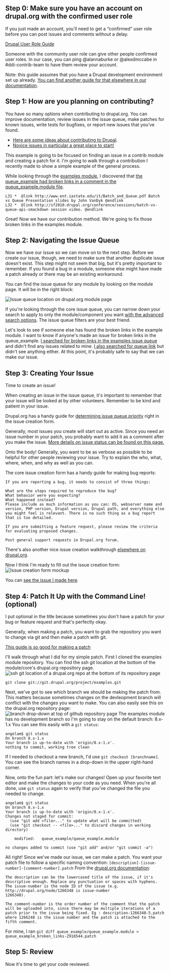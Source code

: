 ## Step 0: Make sure you have an account on drupal.org with the confirmed user role

If you just made an account, you’ll need to get a “confirmed” user role before you can post issues and comments without a delay.

[Drupal User Role Guide](https://www.drupal.org/node/1887616)

Someone with the community user role can give other people confirmed user roles. In our case, you can ping @alannaburke or @alexdmccabe in #ddi-contrib-team to have them review your account. 

Note: this guide assumes that you have a Drupal development environment set up already. [You can find another guide for that elsewhere in our documentation](/teams/README.md).

## Step 1: How are you planning on contributing?
You have so many options when contributing to drupal.org. You can improve documentation, review issues in the issue queue, make patches for known issues, write tests for bugfixes, or report new issues that you’ve found.
* [Here are some ideas about contributing to Drupal](https://www.drupal.org/node/1424442).
* [Novice issues in particular a great place to start!](https://www.drupal.org/contributor-tasks/triage-novice-issues)

This example is going to be focused on finding an issue in a contrib module and creating a patch for it. I'm going to walk through a contribution I recently made to show a simple example of the general process.

While looking through the [examples module](https://www.drupal.org/project/examples), I discovered that [the queue_example had broken links in a comment in the queue_example.module file](http://cgit.drupalcode.org/examples/tree/queue_example/queue_example.module#n31-32).

```
L31 *  @link http://www.ent.iastate.edu/it/Batch_and_Queue.pdf Batch vs Queue Presentation slides by John VanDyk @endlink
L32 *  @link http://sf2010.drupal.org/conference/sessions/batch-vs-queue-api-smackdown session video. @endlink
```

Great! Now we have our contribution method. We're going to fix those broken links in the examples module.

## Step 2: Navigating the Issue Queue
Now we have our issue so we can move on to the next step. Before we create our issue, though, we need to make sure that another duplicate issue doesn't exist.
This step might not seem that big, but it's pretty important to remember. If you found a bug in a module,
someone else might have made a patch already or there may be an existing workaround.

You can find the issue queue for any module by looking on the module page. It will be in the right block:

![Issue queue location on drupal.org module page](/teams/backend/contribution/images/example_issue_queue.png)

If you're looking through the core issue queue, you can narrow down your search to apply to only the module/component you want [with the advanced search options](https://www.drupal.org/project/issues/search/drupal).
The issue queue filters are your best friend.

Let's look to see if someone else has found the broken links in the example module. I want to know if anyone's made an issue for broken links in the queue_example.
[I searched for broken links in the examples issue queue](https://www.drupal.org/project/issues/examples?text=broken+links&status=All&priorities=All&categories=All&version=All&component=All)
and didn't find any issues related to mine.
[I also searched for queue link](https://www.drupal.org/project/issues/examples?text=queue%20links&status=All&priorities=All&categories=All&version=All&component=All&order=last_comment_timestamp&sort=desc)
but didn't see anything either. At this point, it's probably safe to say that we can make our issue.

## Step 3: Creating Your Issue
Time to create an issue!

When creating an issue in the issue queue, it's important to remember that your issue will be looked at by other volunteers. Remember to be kind and patient in your issue.

Drupal.org has a handy guide for [determining issue queue priority](https://www.drupal.org/node/45111) right in the issue creation form.

Generally, most issues you create will start out as active. Since you need an issue number in your patch, you probably want to add it as a comment after you make the issue. [More details on issue status can be found on this page.](https://www.drupal.org/node/156119)

Onto the body! Generally, you want to be as verbose as possible to be helpful for other people reviewing your issue.
Try to explain the who, what, where, when, and why as well as you can.

The core issue creation form has a handy guide for making bug reports:
```
If you are reporting a bug, it needs to consist of three things:

What are the steps required to reproduce the bug?
What behavior were you expecting?
What happened instead?
Please include as much information as you can: OS, webserver name and version, PHP version, Drupal version, Drupal path, and everything else you might feel is relevant. There is no such thing as a bug report that is too detailed.

If you are submitting a feature request, please review the criteria for evaluating proposed changes.

Post general support requests in Drupal.org forum.
```
There's also another nice issue creation walkthrough [elsewhere on drupal.org](https://www.drupal.org/node/73179).

Now I think I'm ready to fill out the issue creation form:
![Issue creation form mockup](/teams/backend/contribution/images/angelam_issue_queue.png)

You can [see the issue I made here](https://www.drupal.org/node/2918544).

## Step 4: Patch It Up with the Command Line! (optional)
I put optional in the title because sometimes you don't have a patch for your bug or feature request and that's perfectly okay.

Generally, when making a patch, you want to grab the repository you want to change via git and then make a patch with git.

[This guide is so good for making a patch](https://www.drupal.org/node/707484)

I'll walk through what I did for my simple patch. First I cloned the examples module repository. You can find the ssh git location at the bottom of the module/core's drupal.org repository page.
![ssh git location of a drupal.org repo at the bottom of its repository page](/teams/backend/contribution/images/git_repo.png)

` git clone git://git.drupal.org/project/examples.git `

Next, we've got to see which branch we should be making the patch from. This matters because sometimes changes on the devleopment branch will conflict with the changes you want to make. You can also easily see this on the drupal.org repository page:
![branch drop-down at top of github repository page](/teams/backend/contribution/images/branch_list.png)
The examples module has no development branch so I'm going to stay on the default branch: 8.x-1.x
You can see this easily with a `git status`:
```
angelam$ git status
On branch 8.x-1.x
Your branch is up-to-date with 'origin/8.x-1.x'.
nothing to commit, working tree clean
```
If I needed to checkout a new branch, I'd use `git checkout [branchname]`. You can see the branch names in a drop-down in the upper right-hand corner.

Now, onto the fun part: let's make our changes! Open up your favorite text editor and make the changes to your code as you need.
When you're all done, use `git status` again to verify that you've changed the file you needed to change.
```
angelam$ git status
On branch 8.x-1.x
Your branch is up-to-date with 'origin/8.x-1.x'.
Changes not staged for commit:
  (use "git add <file>..." to update what will be committed)
  (use "git checkout -- <file>..." to discard changes in working directory)

	modified:   queue_example/queue_example.module

no changes added to commit (use "git add" and/or "git commit -a")
```
All right! Since we've made our issue, we can make a patch. You want your patch file to follow a specific naming convention: `[description]-[issue-number]-[comment-number].patch`
From the [drupal.org documentation](https://www.drupal.org/node/1319154):
```
The description can be the lowercased title of the issue, if it's descriptive enough. Replace any punctuation or spaces with hyphens.
The issue-number is the node ID of the issue (e.g. http://drupal.org/node/1266348 is issue-number
1266348).

The comment-number is the order number of the comment that the patch will be uploaded into, since there may be multiple iterations of a patch prior to the issue being fixed. Eg : description-1266348-5.patch where 1266248 is the issue number and the patch is attached to the fifth comment.
```
For mine, I ran `git diff queue_example/queue_example.module > queue_example_broken_links-2918544.patch`

## Step 5: Review
Now it's time to get your code reviewed.
